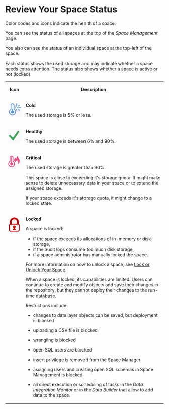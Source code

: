 <!-- loiob2915bf4c184465983f2ed055ebc00fc -->

# Review Your Space Status

Color codes and icons indicate the health of a space.

You can see the status of all spaces at the top of the *Space Management* page.

You also can see the status of an individual space at the top-left of the space.

Each status shows the used storage and may indicate whether a space needs extra attention. The status also shows whether a space is active or not \(locked\).


<table>
<tr>
<th valign="top">

Icon



</th>
<th valign="top">

Description



</th>
</tr>
<tr>
<td valign="top">

![](images/Cold_Space_Status_ff2d06e.jpg)



</td>
<td valign="top">

**Cold**

The used storage is 5% or less.



</td>
</tr>
<tr>
<td valign="top">

![](images/Green_Space_Status_f746833.jpg)



</td>
<td valign="top">

**Healthy**

The used storage is between 6% and 90%.



</td>
</tr>
<tr>
<td valign="top">

![](images/Hot_Space_Status_c64656e.jpg)



</td>
<td valign="top">

**Critical**

The used storage is greater than 90%.

This space is close to exceeding it's storage quota. It might make sense to delete unnecessary data in your space or to extend the assigned storage.

If your space exceeds it's storage quota, it might change to a locked state.



</td>
</tr>
<tr>
<td valign="top">

![](images/Status_Locked_Space_9fa9e79.jpg)



</td>
<td valign="top">

**Locked**

A space is locked:

-   if the space exceeds its allocations of in-memory or disk storage,
-   if the audit logs consume too much disk storage,
-   if a space administrator has manually locked the space.

For more information on how to unlock a space, see [Lock or Unlock Your Space](lock-or-unlock-your-space-c05b6a6.md).

When a space is locked, its capabilities are limited. Users can continue to create and modify objects and save their changes in the repository, but they cannot deploy their changes to the run-time database.

Restrictions include:

-   changes to data layer objects can be saved, but deployment is blocked

-   uploading a CSV file is blocked

-   wrangling is blocked

-   open SQL users are blocked

-   insert privilege is removed from the Space Manager

-   assigning users and creating open SQL schemas in Space Management is blocked

-   all direct execution or scheduling of tasks in the *Data Integration Monitor* or in the *Data Builder* that allow to add data to the space.



</td>
</tr>
</table>

